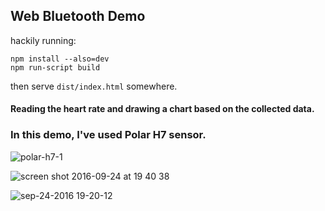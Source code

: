 ## Web Bluetooth Demo

hackily running:
```
npm install --also=dev
npm run-script build
```
then serve `dist/index.html` somewhere.

#### Reading the heart rate and drawing a chart based on the collected data.

### In this demo, I've used Polar H7 sensor.
![polar-h7-1](https://cloud.githubusercontent.com/assets/8016250/18809747/b56d3d8a-828c-11e6-8b69-154d6a265044.jpg)


![screen shot 2016-09-24 at 19 40 38](https://cloud.githubusercontent.com/assets/8016250/18809812/d904718a-828e-11e6-9301-5386a9219f7c.png)


![sep-24-2016 19-20-12](https://cloud.githubusercontent.com/assets/8016250/18809750/c7e1a686-828c-11e6-919f-b7fccb8f42a9.gif)